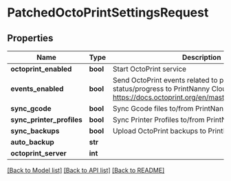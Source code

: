 # PatchedOctoPrintSettingsRequest


## Properties
Name | Type | Description | Notes
------------ | ------------- | ------------- | -------------
**octoprint_enabled** | **bool** | Start OctoPrint service | [optional] 
**events_enabled** | **bool** | Send OctoPrint events related to print job status/progress to PrintNanny Cloud https://docs.octoprint.org/en/master/events/index.html | [optional] 
**sync_gcode** | **bool** | Sync Gcode files to/from PrintNanny Cloud | [optional] 
**sync_printer_profiles** | **bool** | Sync Printer Profiles to/from PrintNanny Cloud | [optional] 
**sync_backups** | **bool** | Upload OctoPrint backups to PrintNanny Cloud | [optional] 
**auto_backup** | **str** |  | [optional] 
**octoprint_server** | **int** |  | [optional] 

[[Back to Model list]](../README.md#documentation-for-models) [[Back to API list]](../README.md#documentation-for-api-endpoints) [[Back to README]](../README.md)


